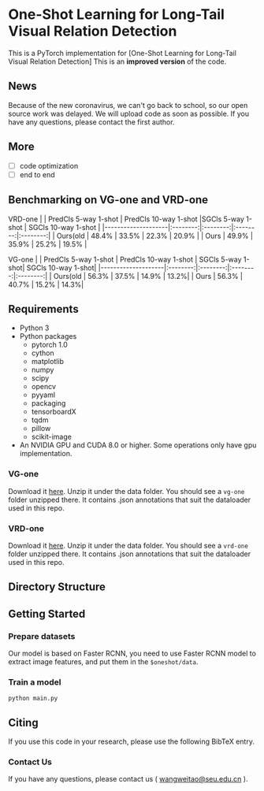 # One-Shot Learning for Long-Tail Visual Relation Detection

This is a PyTorch implementation for [One-Shot Learning for Long-Tail Visual Relation Detection] This is an **improved version** of the code.

## News
Because of the new coronavirus, we can't go back to school, so our open source work was delayed. We will upload code as soon as possible. If you have any questions, please contact the first author.

## More

- [ ] code optimization
- [ ] end to end

## Benchmarking on VG-one and VRD-one
VRD-one
|                    | PredCls 5-way 1-shot | PredCls 10-way 1-shot |SGCls 5-way 1-shot | SGCls 10-way 1-shot | 
|--------------------|:--------:|:--------:|:--------:|:--------:|
| Ours(old    | 48.4%        | 33.5%        | 22.3%       | 20.9%        | 
| Ours        | 49.9%        | 35.9%        | 25.2%        | 19.5%       | 

VG-one
|                    | PredCls 5-way 1-shot | PredCls 10-way 1-shot | SGCls 5-way 1-shot| SGCls 10-way 1-shot|
|--------------------|:--------:|:--------:|:--------:|:--------:|
| Ours(old    | 56.3%    | 37.5%       | 14.9%     | 13.2%|
| Ours        | 56.3%    | 40.7%       | 15.2%     | 14.3%|


## Requirements
* Python 3
* Python packages
  * pytorch 1.0
  * cython
  * matplotlib
  * numpy
  * scipy
  * opencv
  * pyyaml
  * packaging
  * tensorboardX
  * tqdm
  * pillow
  * scikit-image
* An NVIDIA GPU and CUDA 8.0 or higher. Some operations only have gpu implementation.


### VG-one
Download it [here](https://1drv.ms/u/s!AusVrwCGXciOlBI6p1vtLbVVAMD-?e=6MZplh). Unzip it under the data folder. You should see a `vg-one` folder unzipped there. It contains .json annotations that suit the dataloader used in this repo.

### VRD-one
Download it [here](https://1drv.ms/u/s!AusVrwCGXciOlBGt-JRl7Ihk5Ame?e=btwGDf). Unzip it under the data folder. You should see a `vrd-one` folder unzipped there. It contains .json annotations that suit the dataloader used in this repo.


## Directory Structure

## Getting Started
### Prepare datasets
Our model is based on Faster RCNN, you need to use Faster RCNN model to extract image features, and put them in the `$oneshot/data`.
### Train a model
```
python main.py
```
## Citing
If you use this code in your research, please use the following BibTeX entry.

### Contact Us
If you have any questions, please contact us ( wangweitao@seu.edu.cn ).

